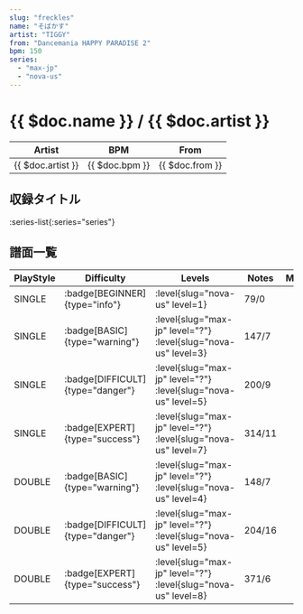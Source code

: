 ```yaml
---
slug: "freckles"
name: "そばかす"
artist: "TIGGY"
from: "Dancemania HAPPY PARADISE 2"
bpm: 150
series:
  - "max-jp"
  - "nova-us"
---
```


# {{ $doc.name }} / {{ $doc.artist }}

|Artist|BPM|From|
|------|---|----|
|{{ $doc.artist }}|{{ $doc.bpm }}|{{ $doc.from }}|

## 収録タイトル

:series-list{:series="series"}

## 譜面一覧

|PlayStyle|Difficulty|Levels|Notes|Movie|
|---------|----------|------|-----|-----|
|SINGLE| :badge[BEGINNER]{type="info"}|<div class="field is-grouped is-grouped-multiline"> :level{slug="nova-us" level=1}</div>|79/0||
|SINGLE| :badge[BASIC]{type="warning"}|<div class="field is-grouped is-grouped-multiline"> :level{slug="max-jp" level="?"} :level{slug="nova-us" level=3}</div>|147/7||
|SINGLE| :badge[DIFFICULT]{type="danger"}|<div class="field is-grouped is-grouped-multiline"> :level{slug="max-jp" level="?"} :level{slug="nova-us" level=5}</div>|200/9||
|SINGLE| :badge[EXPERT]{type="success"}|<div class="field is-grouped is-grouped-multiline"> :level{slug="max-jp" level="?"} :level{slug="nova-us" level=7}</div>|314/11||
|DOUBLE| :badge[BASIC]{type="warning"}|<div class="field is-grouped is-grouped-multiline"> :level{slug="max-jp" level="?"} :level{slug="nova-us" level=4}</div>|148/7||
|DOUBLE| :badge[DIFFICULT]{type="danger"}|<div class="field is-grouped is-grouped-multiline"> :level{slug="max-jp" level="?"} :level{slug="nova-us" level=5}</div>|204/16||
|DOUBLE| :badge[EXPERT]{type="success"}|<div class="field is-grouped is-grouped-multiline"> :level{slug="max-jp" level="?"} :level{slug="nova-us" level=8}</div>|371/6||
